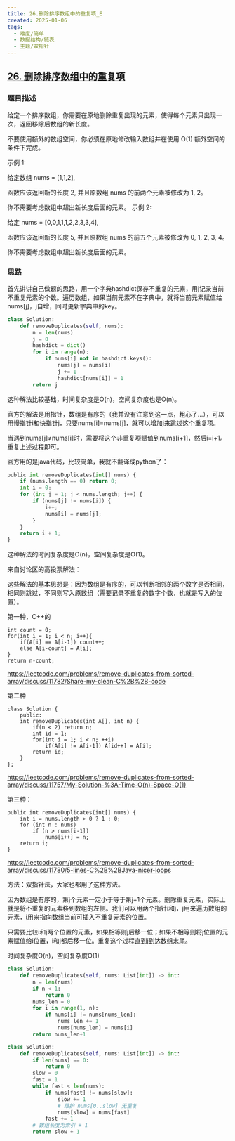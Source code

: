 ```yaml
---
title: 26.删除排序数组中的重复项_E
created: 2025-01-06
tags:
  - 难度/简单
  - 数据结构/链表
  - 主题/双指针
---
```


## [26. 删除排序数组中的重复项](https://leetcode-cn.com/problems/remove-duplicates-from-sorted-array/)


### 题目描述

给定一个排序数组，你需要在原地删除重复出现的元素，使得每个元素只出现一次，返回移除后数组的新长度。

不要使用额外的数组空间，你必须在原地修改输入数组并在使用 O(1) 额外空间的条件下完成。

示例 1:

给定数组 nums = [1,1,2], 

函数应该返回新的长度 2, 并且原数组 nums 的前两个元素被修改为 1, 2。 

你不需要考虑数组中超出新长度后面的元素。
示例 2:

给定 nums = [0,0,1,1,1,2,2,3,3,4],

函数应该返回新的长度 5, 并且原数组 nums 的前五个元素被修改为 0, 1, 2, 3, 4。

你不需要考虑数组中超出新长度后面的元素。

### 思路

首先讲讲自己做题的思路，用一个字典hashdict保存不重复的元素，用j记录当前不重复元素的个数。遍历数组，如果当前元素不在字典中，就将当前元素赋值给nums[j]，j自增，同时更新字典中的key。

```python
class Solution:
    def removeDuplicates(self, nums):
        n = len(nums)
        j = 0
        hashdict = dict()
        for i in range(n):
            if nums[i] not in hashdict.keys():
                nums[j] = nums[i]
                j += 1
                hashdict[nums[i]] = 1
        return j
```

这种解法比较基础，时间复杂度是O(n)，空间复杂度也是O(n)。



官方的解法是用指针，数组是有序的（我并没有注意到这一点，粗心了...），可以用慢指针i和快指针j，只要nums[i]=nums[j]，就可以增加j来跳过这个重复项。

当遇到nums[j]≠nums[i]时，需要将这个非重复项赋值到nums[i+1]，然后i=i+1。重复上述过程即可。

官方用的是java代码，比较简单，我就不翻译成python了：

```python
public int removeDuplicates(int[] nums) {
    if (nums.length == 0) return 0;
    int i = 0;
    for (int j = 1; j < nums.length; j++) {
        if (nums[j] != nums[i]) {
            i++;
            nums[i] = nums[j];
        }
    }
    return i + 1;
}
```

这种解法的时间复杂度是O(n)，空间复杂度是O(1)。

来自讨论区的高投票解法：

这些解法的基本思想是：因为数组是有序的，可以判断相邻的两个数字是否相同，相同则跳过，不同则写入原数组（需要记录不重复的数字个数，也就是写入的位置）。

第一种，C++的

```
int count = 0;
for(int i = 1; i < n; i++){
    if(A[i] == A[i-1]) count++;
    else A[i-count] = A[i];
}
return n-count;
```

https://leetcode.com/problems/remove-duplicates-from-sorted-array/discuss/11782/Share-my-clean-C%2B%2B-code

第二种

```
class Solution {
    public:
    int removeDuplicates(int A[], int n) {
        if(n < 2) return n;
        int id = 1;
        for(int i = 1; i < n; ++i) 
            if(A[i] != A[i-1]) A[id++] = A[i];
        return id;
    }
};
```

https://leetcode.com/problems/remove-duplicates-from-sorted-array/discuss/11757/My-Solution-%3A-Time-O(n)-Space-O(1)

第三种：

```
public int removeDuplicates(int[] nums) {
    int i = nums.length > 0 ? 1 : 0;
    for (int n : nums)
        if (n > nums[i-1])
            nums[i++] = n;
    return i;
}
```

https://leetcode.com/problems/remove-duplicates-from-sorted-array/discuss/11780/5-lines-C%2B%2BJava-nicer-loops



方法：双指针法，大家也都用了这种方法。

因为数组是有序的，第j个元素一定小于等于第j+1个元素。删除重复元素，实际上就是将不重复的元素移到数组的左侧。我们可以用两个指针i和j，j用来遍历数组的元素，i用来指向数组当前可插入不重复元素的位置。

只需要比较i和j两个位置的元素，如果相等则j后移一位；如果不相等则将j位置的元素赋值给i位置，i和j都后移一位。重复这个过程直到j到达数组末尾。

时间复杂度O(n)，空间复杂度O(1)

```python
class Solution:
    def removeDuplicates(self, nums: List[int]) -> int:
        n = len(nums)
        if n < 1:
            return 0
        nums_len = 0
        for i in range(1, n):
            if nums[i] != nums[nums_len]:
                nums_len += 1
                nums[nums_len] = nums[i]
        return nums_len+1
```


```python
class Solution:
    def removeDuplicates(self, nums: List[int]) -> int:
        if len(nums) == 0:
            return 0
        slow = 0 
        fast = 1
        while fast < len(nums):
            if nums[fast] != nums[slow]:
                slow += 1
                # 维护 nums[0..slow] 无重复
                nums[slow] = nums[fast]
            fast += 1
        # 数组长度为索引 + 1
        return slow + 1
```